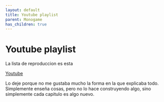 ```yaml
---
layout: default
title: Youtube playlist
parent: Monogame
has_children: true
---
```


# Youtube playlist

La lista de reproduccion es esta

[Youtube](https://www.youtube.com/watch?v=r5dM0_J7KuY&list=PLV27bZtgVIJqoeHrQq6Mt_S1-Fvq_zzGZ)

Lo deje porque no me gustaba mucho la forma en la que explicaba todo.
Simplemente enseña cosas, pero no lo hace construyendo algo, sino simplemente cada capitulo es algo nuevo.
